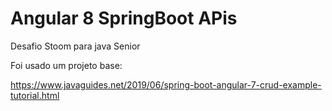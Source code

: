 # Angular 8 SpringBoot APis
Desafio Stoom para java Senior

Foi usado um projeto base: 

https://www.javaguides.net/2019/06/spring-boot-angular-7-crud-example-tutorial.html
